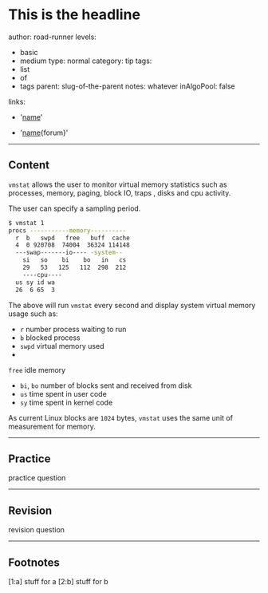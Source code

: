 # This is the headline
author: road-runner
levels:
  - basic
  - medium
type: normal
category: tip
tags:
  - list
  - of
  - tags
parent: slug-of-the-parent
notes: whatever
inAlgoPool: false


links:


  - '[name](url)'



  - '[name](url){forum}'

---
## Content

`vmstat` allows the user to monitor virtual
memory statistics such as processes, memory,
paging, block IO, traps , disks and cpu
activity.

The user can specify a sampling period.

```bash
$ vmstat 1
procs -----------memory----------
  r  b   swpd   free   buff  cache
  4  0 920708  74004  36324 114148
  ---swap-------io---- -system--
    si   so    bi    bo   in   cs
    29   53   125   112  298  212
    ----cpu----
  us sy id wa
  26  6 65  3
```

The above will run `vmstat` every second and
display system virtual memory usage such
as:
- `r` number process waiting to run
- `b`
blocked process
- `swpd` virtual memory used
-
`free` idle memory
-  `bi`, `bo` number of
blocks sent and received from disk
- `us`
time spent in user code
- `sy` time spent in
kernel code

As current Linux blocks are `1024` bytes, `vmstat` uses the same unit of measurement for memory.

---
## Practice

practice question

---
## Revision

revision question






---





## Footnotes







[1:a] stuff for a [2:b] stuff for b





